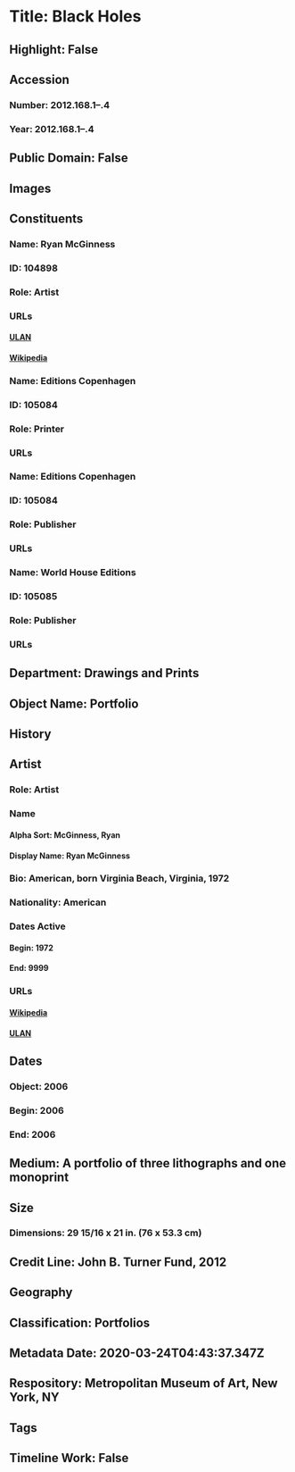 # Title: Black Holes
## Highlight: False
## Accession
### Number: 2012.168.1–.4
### Year: 2012.168.1–.4
## Public Domain: False
## Images
## Constituents
### Name: Ryan McGinness
### ID: 104898
### Role: Artist
### URLs
#### [ULAN](http://vocab.getty.edu/page/ulan/500284525)
#### [Wikipedia](https://www.wikidata.org/wiki/Q7384311)
### Name: Editions Copenhagen
### ID: 105084
### Role: Printer
### URLs
### Name: Editions Copenhagen
### ID: 105084
### Role: Publisher
### URLs
### Name: World House Editions
### ID: 105085
### Role: Publisher
### URLs
## Department: Drawings and Prints
## Object Name: Portfolio
## History
## Artist
### Role: Artist
### Name
#### Alpha Sort: McGinness, Ryan
#### Display Name: Ryan McGinness
### Bio: American, born Virginia Beach, Virginia, 1972
### Nationality: American
### Dates Active
#### Begin: 1972
#### End: 9999
### URLs
#### [Wikipedia](https://www.wikidata.org/wiki/Q7384311)
#### [ULAN](http://vocab.getty.edu/page/ulan/500284525)
## Dates
### Object: 2006
### Begin: 2006
### End: 2006
## Medium: A portfolio of three lithographs and one monoprint
## Size
### Dimensions: 29 15/16 x 21 in. (76 x 53.3 cm)
## Credit Line: John B. Turner Fund, 2012
## Geography
## Classification: Portfolios
## Metadata Date: 2020-03-24T04:43:37.347Z
## Respository: Metropolitan Museum of Art, New York, NY
## Tags
## Timeline Work: False